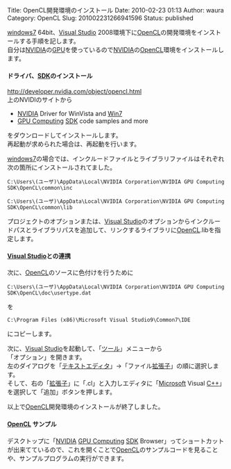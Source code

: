 Title: OpenCL開発環境のインストール
Date: 2010-02-23 01:13
Author: waura
Category: OpenCL
Slug: 201002231266941596
Status: published

[windows7](http://d.hatena.ne.jp/keyword/windows7)
64bit、[Visual
Studio](http://d.hatena.ne.jp/keyword/Visual%20Studio)
2008環境下に[OpenCL](http://d.hatena.ne.jp/keyword/OpenCL)の開発環境をインストールする手順を記します。  
自分は[NVIDIA](http://d.hatena.ne.jp/keyword/NVIDIA)の[GPU](http://d.hatena.ne.jp/keyword/GPU)を使っているので[NVIDIA](http://d.hatena.ne.jp/keyword/NVIDIA)の[OpenCL](http://d.hatena.ne.jp/keyword/OpenCL)環境をインストールします。


#### ドライバ、[SDK](http://d.hatena.ne.jp/keyword/SDK)のインストール

<http://developer.nvidia.com/object/opencl.html>  
上のNVIDIのサイトから

-   [NVIDIA](http://d.hatena.ne.jp/keyword/NVIDIA) Driver for
    WinVista and [Win7](http://d.hatena.ne.jp/keyword/Win7)
-   [GPU
    Computing](http://d.hatena.ne.jp/keyword/GPU%20Computing)
    [SDK](http://d.hatena.ne.jp/keyword/SDK) code samples and
    more

をダウンロードしてインストールします。  
再起動が求められた場合は、再起動を行います。

[windows7](http://d.hatena.ne.jp/keyword/windows7)の場合では、インクルードファイルとライブラリファイルはそれぞれ次の箇所にインストールされてました。

``` 
C:\Users\(ユーザ)\AppData\Local\NVIDIA Corporation\NVIDIA GPU Computing SDK\OpenCL\common\inc
```

``` 
C:\Users\(ユーザ)\AppData\Local\NVIDIA Corporation\NVIDIA GPU Computing SDK\OpenCL\common\lib
```

プロジェクトのオプションまたは、[Visual
Studio](http://d.hatena.ne.jp/keyword/Visual%20Studio)のオプションからインクルードパスとライブラリパスを追加して、リンクするライブラリに[OpenCL](http://d.hatena.ne.jp/keyword/OpenCL).libを指定します。



#### [Visual Studio](http://d.hatena.ne.jp/keyword/Visual%20Studio)との連携

次に、[OpenCL](http://d.hatena.ne.jp/keyword/OpenCL)のソースに色付けを行うために

``` 
C:\Users\(ユーザ)\AppData\Local\NVIDIA Corporation\NVIDIA GPU Computing SDK\OpenCL\doc\usertype.dat
```

を

``` 
C:\Program Files (x86)\Microsoft Visual Studio9\Common7\IDE
```

にコピーします。

次に、[Visual
Studio](http://d.hatena.ne.jp/keyword/Visual%20Studio)を起動して、「[ツール](http://d.hatena.ne.jp/keyword/%A5%C4%A1%BC%A5%EB)」メニューから  
「オプション」を開きます。  
左のダイアログを「[テキストエディタ](http://d.hatena.ne.jp/keyword/%A5%C6%A5%AD%A5%B9%A5%C8%A5%A8%A5%C7%A5%A3%A5%BF)」→「ファイル[拡張子](http://d.hatena.ne.jp/keyword/%B3%C8%C4%A5%BB%D2)」の順に選択します。  
そして、右の「[拡張子](http://d.hatena.ne.jp/keyword/%B3%C8%C4%A5%BB%D2)」に「.cl」と入力しエディタに「[Microsoft](http://d.hatena.ne.jp/keyword/Microsoft)
Visual
[C++](http://d.hatena.ne.jp/keyword/C%2B%2B)」を選択して「追加」ボタンを押します。

以上で[OpenCL](http://d.hatena.ne.jp/keyword/OpenCL)開発環境のインストールが終了しました。



#### [OpenCL](http://d.hatena.ne.jp/keyword/OpenCL) サンプル

デスクトップに「[NVIDIA](http://d.hatena.ne.jp/keyword/NVIDIA)
[GPU Computing](http://d.hatena.ne.jp/keyword/GPU%20Computing)
[SDK](http://d.hatena.ne.jp/keyword/SDK)
Browser」ってショートカットが出来てているので、これを開くことで[OpenCL](http://d.hatena.ne.jp/keyword/OpenCL)のサンプルコードを見ることや、サンプルプログラムの実行ができます。

